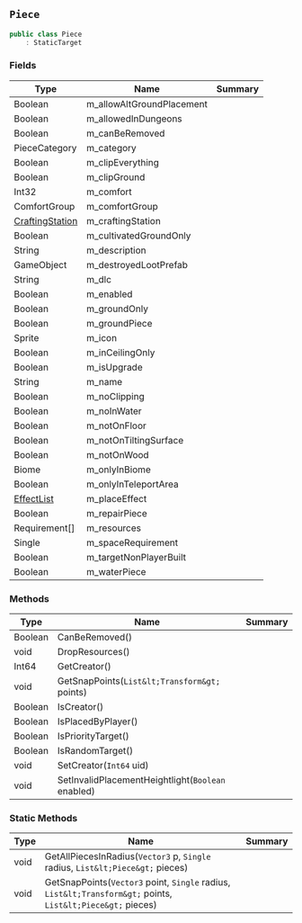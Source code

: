 ## `Piece`

```csharp
public class Piece
    : StaticTarget

```

### Fields

| Type | Name | Summary | 
| --- | --- | --- | 
| Boolean | m_allowAltGroundPlacement |  | 
| Boolean | m_allowedInDungeons |  | 
| Boolean | m_canBeRemoved |  | 
| PieceCategory | m_category |  | 
| Boolean | m_clipEverything |  | 
| Boolean | m_clipGround |  | 
| Int32 | m_comfort |  | 
| ComfortGroup | m_comfortGroup |  | 
| [CraftingStation](./CraftingStation.md) | m_craftingStation |  | 
| Boolean | m_cultivatedGroundOnly |  | 
| String | m_description |  | 
| GameObject | m_destroyedLootPrefab |  | 
| String | m_dlc |  | 
| Boolean | m_enabled |  | 
| Boolean | m_groundOnly |  | 
| Boolean | m_groundPiece |  | 
| Sprite | m_icon |  | 
| Boolean | m_inCeilingOnly |  | 
| Boolean | m_isUpgrade |  | 
| String | m_name |  | 
| Boolean | m_noClipping |  | 
| Boolean | m_noInWater |  | 
| Boolean | m_notOnFloor |  | 
| Boolean | m_notOnTiltingSurface |  | 
| Boolean | m_notOnWood |  | 
| Biome | m_onlyInBiome |  | 
| Boolean | m_onlyInTeleportArea |  | 
| [EffectList](./EffectList.md) | m_placeEffect |  | 
| Boolean | m_repairPiece |  | 
| Requirement[] | m_resources |  | 
| Single | m_spaceRequirement |  | 
| Boolean | m_targetNonPlayerBuilt |  | 
| Boolean | m_waterPiece |  | 


### Methods

| Type | Name | Summary | 
| --- | --- | --- | 
| Boolean | CanBeRemoved() |  | 
| void | DropResources() |  | 
| Int64 | GetCreator() |  | 
| void | GetSnapPoints(`List&lt;Transform&gt;` points) |  | 
| Boolean | IsCreator() |  | 
| Boolean | IsPlacedByPlayer() |  | 
| Boolean | IsPriorityTarget() |  | 
| Boolean | IsRandomTarget() |  | 
| void | SetCreator(`Int64` uid) |  | 
| void | SetInvalidPlacementHeightlight(`Boolean` enabled) |  | 


### Static Methods

| Type | Name | Summary | 
| --- | --- | --- | 
| void | GetAllPiecesInRadius(`Vector3` p, `Single` radius, `List&lt;Piece&gt;` pieces) |  | 
| void | GetSnapPoints(`Vector3` point, `Single` radius, `List&lt;Transform&gt;` points, `List&lt;Piece&gt;` pieces) |  | 


